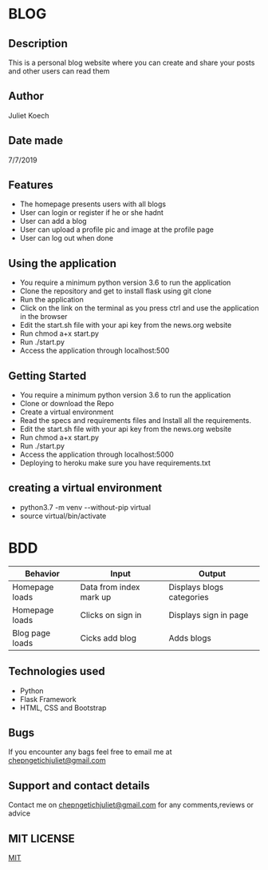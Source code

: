# BLOG

## Description
This is a personal blog website where you can create and share your posts and other users can read them

## Author
Juliet Koech


## Date made
7/7/2019

## Features
* The homepage presents users with all blogs
* User can login or register if he or she hadnt
* User can add a blog
* User can upload a profile pic and image at the profile page
* User can log out when done

## Using the application
* You require a minimum python version 3.6 to run the application
* Clone the repository and get to install flask using git clone
* Run the application
* Click on the link on the terminal as you press ctrl and use the application in the browser
* Edit the start.sh file with your api key from the news.org website
* Run chmod a+x start.py
* Run ./start.py
* Access the application through localhost:500

## Getting Started
* You require a minimum python version 3.6 to run the application
* Clone or download the Repo
* Create a virtual environment
* Read the specs and requirements files and Install all the requirements.
* Edit the start.sh file with your api key from the news.org website
* Run chmod a+x start.py
* Run ./start.py
* Access the application through localhost:5000
* Deploying to heroku make sure you have requirements.txt

## creating a virtual environment
* python3.7 -m venv --without-pip virtual
* source virtual/bin/activate


# BDD

|Behavior             | Input                  | Output
|---------------------|------------------------|------------------------|
|Homepage loads       |Data from index mark up | Displays blogs categories     |
|Homepage loads       | Clicks on  sign in     |  Displays sign in page |
| Blog page loads      |  Cicks add blog     | Adds blogs |


## Technologies used
* Python
* Flask Framework
* HTML, CSS and Bootstrap

## Bugs
If you encounter any bags feel free to email me at chepngetichjuliet@gmail.com

## Support and contact details
Contact me on chepngetichjuliet@gmail.com for any comments,reviews or advice

## MIT LICENSE
[MIT](/home/juliet/Documents/blog/LICENSE)